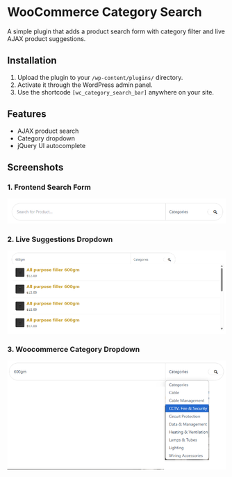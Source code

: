# WooCommerce Category Search

A simple plugin that adds a product search form with category filter and live AJAX product suggestions.

## Installation
1. Upload the plugin to your `/wp-content/plugins/` directory.
2. Activate it through the WordPress admin panel.
3. Use the shortcode `[wc_category_search_bar]` anywhere on your site.

## Features
- AJAX product search
- Category dropdown
- jQuery UI autocomplete

## Screenshots

### 1. Frontend Search Form
![Search Form](assets/Screenshot-1.png)

### 2. Live Suggestions Dropdown
![Live Results](assets/Screenshot-2.png)

### 3. Woocommerce Category Dropdown
![Category Dropdown](assets/Screenshot-3.png)
